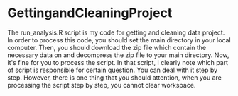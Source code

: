 GettingandCleaningProject
=========================
The run_analysis.R script is my code for getting and cleaning data project. In order to process this code, you should set
the main directory in your local computer. Then, you should download the zip file which contain the necessary data on and 
decompress the zip file to your main directory. Now, it's fine for you to process the script. In that script, I clearly note
which part of script is responsible for certain question. You can deal with it step by step. However, there is one thing 
that you should attention, when you are processing the script step by step, you cannot clear workspace.
